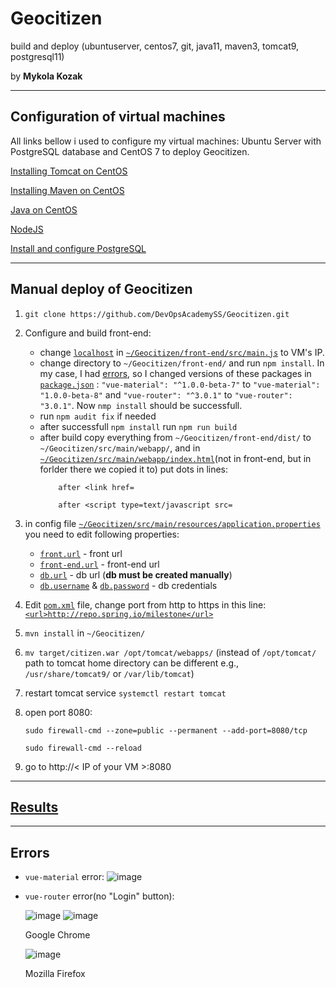# Geocitizen

build and deploy (ubuntuserver, centos7, git, java11, maven3, tomcat9, postgresql11)

by **Mykola Kozak**
___
## Configuration of virtual machines
All links bellow i used to configure my virtual machines: Ubuntu Server with PostgreSQL database and CentOS 7 to deploy Geocitizen.

[Installing Tomcat on CentOS](https://www.digitalocean.com/community/tutorials/how-to-install-apache-tomcat-8-on-centos-7)

[Installing Maven on CentOS](https://linuxize.com/post/how-to-install-apache-maven-on-centos-7/)

[Java on CentOS](https://phoenixnap.com/kb/install-java-on-centos)

[NodeJS](https://linuxize.com/post/how-to-install-node-js-on-centos-7/)

[Install and configure PostgreSQL](https://winitpro.ru/index.php/2019/09/26/ustanovka-postgresql-db-centos/)
___
## Manual deploy of Geocitizen

1) `git clone https://github.com/DevOpsAcademySS/Geocitizen.git`
2) Configure and build front-end:
	- change [`localhost`](https://github.com/DevOpsAcademySS/Geocitizen/blob/b17414654293ec4f8c9d2509aa5d7c9c72080089/front-end/src/main.js#L26) in [`~/Geocitizen/front-end/src/main.js`](front-end/src/main.js) to VM's IP.
	- change directory to `~/Geocitizen/front-end/` and run `npm install`. In my case, I had [errors](https://github.com/DevOpsAcademySS/Geocitizen/tree/IA-135-mykola-manual-deploy-geocitizen#errors), so I changed versions of these packages in [`package.json`](front-end/package.json) : 
	`"vue-material": "^1.0.0-beta-7"` to `"vue-material": "1.0.0-beta-8"` and `"vue-router": "^3.0.1"` to `"vue-router": "3.0.1"`. Now `nmp install` should be successfull.
	- run `npm audit fix` if needed
	- after successfull `npm install` run `npm run build`
	- after build copy everything from `~/Geocitizen/front-end/dist/` to `~/Geocitizen/src/main/webapp/`, and in [`~/Geocitizen/src/main/webapp/index.html`](src/main/webapp/index.html)(not in front-end, but in forlder there we copied it to) put dots in lines:
		```
			after <link href=

			after <script type=text/javascript src=
		```	
3) in config file [`~/Geocitizen/src/main/resources/application.properties`](src/main/resources/application.properties)
	you need to edit following properties:
	 * [`front.url`](https://github.com/DevOpsAcademySS/Geocitizen/blob/b17414654293ec4f8c9d2509aa5d7c9c72080089/src/main/resources/application.properties#L2) - front url
	 * [`front-end.url`](https://github.com/DevOpsAcademySS/Geocitizen/blob/b17414654293ec4f8c9d2509aa5d7c9c72080089/src/main/resources/application.properties#L3) - front-end url
	 * [`db.url`](https://github.com/DevOpsAcademySS/Geocitizen/blob/b17414654293ec4f8c9d2509aa5d7c9c72080089/src/main/resources/application.properties#L6) - db url (__db must be created manually__)
	 * [`db.username`](https://github.com/DevOpsAcademySS/Geocitizen/blob/b17414654293ec4f8c9d2509aa5d7c9c72080089/src/main/resources/application.properties#L7) & [`db.password`](https://github.com/DevOpsAcademySS/Geocitizen/blob/b17414654293ec4f8c9d2509aa5d7c9c72080089/src/main/resources/application.properties#L8) - db credentials
4) Edit [`pom.xml`](pom.xml) file, change port from http to https in this line:[`<url>http://repo.spring.io/milestone</url>`](https://github.com/DevOpsAcademySS/Geocitizen/blob/b17414654293ec4f8c9d2509aa5d7c9c72080089/pom.xml#L587)
5) `mvn install` in `~/Geocitizen/`
6) `mv target/citizen.war /opt/tomcat/webapps/` (instead of `/opt/tomcat/` path to tomcat home directory can be different e.g., `/usr/share/tomcat9/` or `/var/lib/tomcat`)
7) restart tomcat service `systemctl restart tomcat`
8) open port 8080:

	`sudo firewall-cmd --zone=public --permanent --add-port=8080/tcp`
	
	`sudo firewall-cmd --reload`
9) go to http://< IP of your VM >:8080 
___
## [**Results**](https://imgur.com/a/7RSJC7K)
___
## Errors
* `vue-material` error:
	![image](https://imgur.com/9qfcdrx.png)
	
* `vue-router` error(no "Login" button):

	![image](https://i.imgur.com/b6YVdpF.png)
	![image](https://i.imgur.com/CG9lNvq.png)
	<p>Google Chrome</p>

	![image](https://i.imgur.com/Kjo0pKn.png)

	<p>Mozilla Firefox</p>
